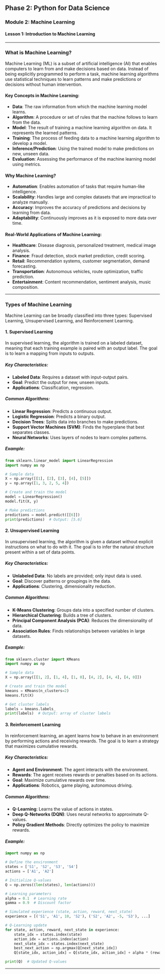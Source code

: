 ## Phase 2: Python for Data Science

### Module 2: Machine Learning

#### Lesson 1: Introduction to Machine Learning

---

### What is Machine Learning?

Machine Learning (ML) is a subset of artificial intelligence (AI) that enables computers to learn from and make decisions based on data. Instead of being explicitly programmed to perform a task, machine learning algorithms use statistical techniques to learn patterns and make predictions or decisions without human intervention.

#### Key Concepts in Machine Learning:
- **Data**: The raw information from which the machine learning model learns.
- **Algorithm**: A procedure or set of rules that the machine follows to learn from the data.
- **Model**: The result of training a machine learning algorithm on data. It represents the learned patterns.
- **Training**: The process of feeding data to a machine learning algorithm to develop a model.
- **Inference/Prediction**: Using the trained model to make predictions on new, unseen data.
- **Evaluation**: Assessing the performance of the machine learning model using metrics.

#### Why Machine Learning?
- **Automation**: Enables automation of tasks that require human-like intelligence.
- **Scalability**: Handles large and complex datasets that are impractical to analyze manually.
- **Accuracy**: Improves the accuracy of predictions and decisions by learning from data.
- **Adaptability**: Continuously improves as it is exposed to more data over time.

#### Real-World Applications of Machine Learning:
- **Healthcare**: Disease diagnosis, personalized treatment, medical image analysis.
- **Finance**: Fraud detection, stock market prediction, credit scoring.
- **Retail**: Recommendation systems, customer segmentation, demand forecasting.
- **Transportation**: Autonomous vehicles, route optimization, traffic prediction.
- **Entertainment**: Content recommendation, sentiment analysis, music composition.

---

### Types of Machine Learning

Machine Learning can be broadly classified into three types: Supervised Learning, Unsupervised Learning, and Reinforcement Learning.

#### 1. Supervised Learning

In supervised learning, the algorithm is trained on a labeled dataset, meaning that each training example is paired with an output label. The goal is to learn a mapping from inputs to outputs.

##### Key Characteristics:
- **Labeled Data**: Requires a dataset with input-output pairs.
- **Goal**: Predict the output for new, unseen inputs.
- **Applications**: Classification, regression.

##### Common Algorithms:
- **Linear Regression**: Predicts a continuous output.
- **Logistic Regression**: Predicts a binary output.
- **Decision Trees**: Splits data into branches to make predictions.
- **Support Vector Machines (SVM)**: Finds the hyperplane that best separates classes.
- **Neural Networks**: Uses layers of nodes to learn complex patterns.

##### Example:
```python
from sklearn.linear_model import LinearRegression
import numpy as np

# Sample data
X = np.array([[1], [2], [3], [4], [5]])
y = np.array([1, 3, 2, 5, 4])

# Create and train the model
model = LinearRegression()
model.fit(X, y)

# Make predictions
predictions = model.predict([[6]])
print(predictions)  # Output: [5.6]
```

#### 2. Unsupervised Learning

In unsupervised learning, the algorithm is given a dataset without explicit instructions on what to do with it. The goal is to infer the natural structure present within a set of data points.

##### Key Characteristics:
- **Unlabeled Data**: No labels are provided; only input data is used.
- **Goal**: Discover patterns or groupings in the data.
- **Applications**: Clustering, dimensionality reduction.

##### Common Algorithms:
- **K-Means Clustering**: Groups data into a specified number of clusters.
- **Hierarchical Clustering**: Builds a tree of clusters.
- **Principal Component Analysis (PCA)**: Reduces the dimensionality of data.
- **Association Rules**: Finds relationships between variables in large datasets.

##### Example:
```python
from sklearn.cluster import KMeans
import numpy as np

# Sample data
X = np.array([[1, 2], [1, 4], [1, 0], [4, 2], [4, 4], [4, 0]])

# Create and train the model
kmeans = KMeans(n_clusters=2)
kmeans.fit(X)

# Get cluster labels
labels = kmeans.labels_
print(labels)  # Output: array of cluster labels
```

#### 3. Reinforcement Learning

In reinforcement learning, an agent learns how to behave in an environment by performing actions and receiving rewards. The goal is to learn a strategy that maximizes cumulative rewards.

##### Key Characteristics:
- **Agent and Environment**: The agent interacts with the environment.
- **Rewards**: The agent receives rewards or penalties based on its actions.
- **Goal**: Maximize cumulative rewards over time.
- **Applications**: Robotics, game playing, autonomous driving.

##### Common Algorithms:
- **Q-Learning**: Learns the value of actions in states.
- **Deep Q-Networks (DQN)**: Uses neural networks to approximate Q-values.
- **Policy Gradient Methods**: Directly optimizes the policy to maximize rewards.

##### Example:
```python
import numpy as np

# Define the environment
states = ['S1', 'S2', 'S3', 'S4']
actions = ['A1', 'A2']

# Initialize Q-values
Q = np.zeros((len(states), len(actions)))

# Learning parameters
alpha = 0.1  # Learning rate
gamma = 0.9  # Discount factor

# Simulated experience (state, action, reward, next_state)
experience = [('S1', 'A1', 10, 'S2'), ('S2', 'A2', -5, 'S3'), ...]

# Q-Learning update
for state, action, reward, next_state in experience:
    state_idx = states.index(state)
    action_idx = actions.index(action)
    next_state_idx = states.index(next_state)
    best_next_action = np.argmax(Q[next_state_idx])
    Q[state_idx, action_idx] = Q[state_idx, action_idx] + alpha * (reward + gamma * Q[next_state_idx, best_next_action] - Q[state_idx, action_idx])

print(Q)  # Updated Q-values
```

---
